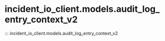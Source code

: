 # incident_io_client.models.audit_log_entry_context_v2

::: incident_io_client.models.audit_log_entry_context_v2
